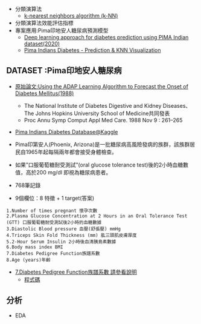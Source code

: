 - 分類演算法
  - [k-nearest neighbors algorithm (k-NN) ](https://en.wikipedia.org/wiki/K-nearest_neighbors_algorithm)
- 分類演算法效能評估指標
- 專案應用:Pima印地安人糖尿病預測模型
  - [Deep learning approach for diabetes prediction using PIMA Indian dataset(2020)](https://www.ncbi.nlm.nih.gov/pmc/articles/PMC7270283/) 
  - [Pima Indians Diabetes - Prediction & KNN Visualization](https://towardsdatascience.com/pima-indians-diabetes-prediction-knn-visualization-5527c154afff)

## DATASET :Pima印地安人糖尿病
- [原始論文:Using the ADAP Learning Algorithm to Forecast the Onset of Diabetes Mellitus(1988)](https://www.ncbi.nlm.nih.gov/pmc/articles/PMC2245318/)
  - The National Institute of Diabetes Digestive and Kidney Diseases、The Johns Hopkins University School of Medicine共同發表
  - Proc Annu Symp Comput Appl Med Care. 1988 Nov 9 : 261–265
- [Pima Indians Diabetes Database@Kaggle](https://www.kaggle.com/datasets/uciml/pima-indians-diabetes-database)  

- Pima印第安人(Phoenix, Arizona)是一批糖尿病高風險發病的族群，該族群居民自1965年起每隔兩年都會接受身體檢查。
- 如果”口服葡萄糖耐受測試”(oral glucose tolerance test)後的2小時血糖數值，高於200 mg/dl 即視為糖尿病患者。
- 768筆記錄
- 9個欄位：8 特徵 + 1 target(答案)
```
1.Number of times pregnant 懷孕次數
2.Plasma Glucose Concentration at 2 Hours in an Oral Tolerance Test (GTT) 口服葡萄糖耐受測試後2小時的血糖數據
3.Diastolic Blood pressure 血壓(舒張壓) mmHg
4.Triceps Skin Fold Thickness (mm) 肱三頭肌皮膚厚度
5.2-Hour Serum Insulin 2小時後血清胰島素數據
6.Body mass index BMI
7.Diabetes Pedigree Function族譜系數
8.Age (years)年齡
```
- [7.Diabetes Pedigree Function族譜系數 請參看說明](https://ithelp.ithome.com.tw/m/articles/10263714)
  - [程式碼](https://github.com/neoCaffe/SkLearnPractice) 


## 分析
- EDA
